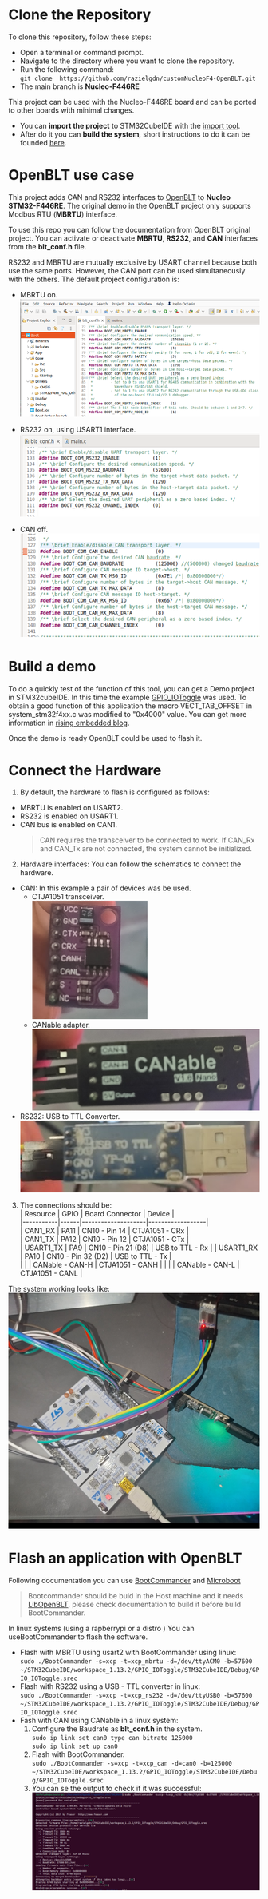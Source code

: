 # Clone the Repository
To clone this repository, follow these steps:
 - Open a terminal or command prompt.   
 - Navigate to the directory where you want to clone the repository.
 - Run the following command:    
   `git clone  https://github.com/razielgdn/customNucleoF4-OpenBLT.git`
 - The main branch is **Nucleo-F446RE**

This project can be used with the Nucleo-F446RE board and can be ported to other boards with minimal changes.
- You can **import the project** to STM32CubeIDE with the [import tool](doc/importProject.md).
- After do it you can **build the system**, short instructions to do it can be founded [here](doc/BuildProject.md).

# OpenBLT use case
This project adds CAN and RS232 interfaces to [OpenBLT](https://www.feaser.com/openblt/doku.php?id=homepage) to **Nucleo STM32-F446RE**. The original demo in the OpenBLT project only supports Modbus RTU (**MBRTU**) interface. 

To use this repo you can follow the documentation from OpenBLT original project. You can activate or deactivate **MBRTU**, **RS232**, and **CAN** interfaces from the **blt_conf.h** file. 

RS232 and MBRTU are mutually exclusive by USART channel because both use the same ports. However, the CAN port can be used simultaneously with the others. The default project configuration is:
- MBRTU on.  
  ![](doc/images/01-blt_conf.png)  

- RS232 on, using USART1 interface.   
  ![](doc/images/02-blt_conf.png)  

- CAN off. 
  ![](doc/images/03-blt_conf.png)   

# Build a demo
To do a quickly test of the function of this tool, you can get a Demo project in STM32cubeIDE. In this time the example [GPIO_IOToggle](doc/exampleimport.md) was used. To obtain a good function of this application the macro  VECT_TAB_OFFSET in system_stm32f4xx.c was modified to "0x4000" value. You can get more information in [rising embedded blog](https://razielgdn.github.io/risingembeddedmx/projects/en/openblt-start).

Once the demo is ready OpenBLT could be used to flash it. 

# Connect the Hardware

1. By default, the hardware to flash is configured as follows:
  - MBRTU is enabled on USART2. 
  - RS232 is enabled on USART1.
  - CAN bus is enabled on CAN1.
    > CAN requires the transceiver to be connected to work. If CAN_Rx and CAN_Tx are not connected, the system cannot be initialized.

2. Hardware interfaces:
  You can follow the schematics to connect the hardware.   
  - CAN: In this example a pair of devices was be used.   
    - CTJA1051 transceiver.   
      ![](doc/images/tranceiver.png)  
    - CANable adapter.      
      ![](doc/images/canable.png)  
  - RS232: USB to TTL Converter.  
      ![](doc/images/usbttlconv.png)   

3. The connections should be:   
   | Resource  | GPIO | Board Connector    | Device           |  
   |-----------|------|--------------------|------------------|    
   | CAN1_RX   | PA11 | CN10 - Pin 14      | CTJA1051   - CRx |   
   | CAN1_TX   | PA12 | CN10 - Pin 12      | CTJA1051   - CTx |  
   | USART1_TX | PA9  | CN10 - Pin 21 (D8) | USB to TTL - Rx  |
   | USART1_RX | PA10 | CN10 - Pin 32 (D2) | USB to TTL - Tx  |   
   |           |      | CANable - CAN-H    | CTJA1051 - CANH  |
   |           |      | CANable - CAN-L    | CTJA1051 - CANL  |   

  The system working looks like:   
  ![](doc/images/system.png)   


# Flash an application with OpenBLT
Following documentation you can use [BootCommander](https://www.feaser.com/openblt/doku.php?id=manual:bootcommander) and [Microboot](https://www.feaser.com/openblt/doku.php?id=manual:microboot)

> Bootcommander should be buid in the Host machine and it needs [LibOpenBLT](https://www.feaser.com/openblt/doku.php?id=manual:libopenblt), please check documentation to build it before build BootCommander. 

In linux systems (using a rapberrypi or a distro ) You can useBootCommander to flash the software. 

- Flash with MBRTU using usart2 with BootCommander using linux:   
  ` sudo ./BootCommander -s=xcp -t=xcp_mbrtu -d=/dev/ttyACM0 -b=57600 ~/STM32CubeIDE/workspace_1.13.2/GPIO_IOToggle/STM32CubeIDE/Debug/GPIO_IOToggle.srec `
- Flash with RS232 using a USB - TTL converter in linux:   
  `sudo ./BootCommander -s=xcp -t=xcp_rs232 -d=/dev/ttyUSB0 -b=57600 ~/STM32CubeIDE/workspace_1.13.2/GPIO_IOToggle/STM32CubeIDE/Debug/GPIO_IOToggle.srec `
- Fash with CAN using CANable in a linux system:
  1. Configure the Baudrate as **blt_conf.h** in the system.   
     `sudo ip link set can0 type can bitrate 125000`      
     `sudo ip link set up can0 `      
  2. Flash with BootCommander.   
     ` sudo ./BootCommander -s=xcp -t=xcp_can -d=can0 -b=125000 ~/STM32CubeIDE/workspace_1.13.2/GPIO_IOToggle/STM32CubeIDE/Debug/GPIO_IOToggle.srec `   
  3. You can se the output to check if it was successful:   
  ![](doc/images/01flashing.png)   

